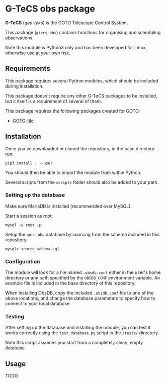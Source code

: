 # G-TeCS obs package

**G-TeCS** (*gee-teks*) is the GOTO Telescope Control System.

This package (`gtecs-obs`) contains functions for organising and scheduling observations.

Note this module is Python3 only and has been developed for Linux, otherwise use at your own risk.

## Requirements

This package requires several Python modules, which should be included during installation.

This package doesn't require any other G-TeCS packages to be installed, but it itself is a requirement of several of them.

This package requires the following packages created for GOTO:

- [GOTO-tile](https://github.com/GOTO-OBS/goto-tile)

## Installation

Once you've downloaded or cloned the repository, in the base directory run:

    pip3 install . --user

You should then be able to import the module from within Python.

Several scripts from the `scripts` folder should also be added to your path.

### Setting up the database

Make sure MariaDB is installed (recommended over MySQL).

Start a session as root:

    mysql -u root -p

Setup the `goto_obs` database by sourcing from the schema included in this repository:

    mysql> source schema.sql

### Configuration

The module will look for a file named `.obsdb.conf` either in the user's home directory or any path specified by the `OBSDB_CONF` environment variable. An example file is included in the base directory of this repository.

When installing ObsDB, copy the included `.obsdb.conf` file to one of the above locations, and change the database parameters to specify how to connect to your local database.

### Testing

After setting up the database and installing the module, you can test it works correctly using the `test_database.py` script in the `/tests/` directory.

Note this script assumes you start from a completely clean, empty database.

## Usage

TODO
